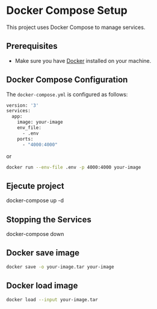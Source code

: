 # Docker Compose Setup

This project uses Docker Compose to manage services.

## Prerequisites

- Make sure you have [Docker](https://www.docker.com/get-started) installed on your machine.

## Docker Compose Configuration

The `docker-compose.yml` is configured as follows:

```bash
version: '3'
services:
  app:
    image: your-image
    env_file:
      - .env
    ports:
      - "4000:4000"
```

or

```bash
docker run --env-file .env -p 4000:4000 your-image
```

## Ejecute project

docker-compose up -d

## Stopping the Services

docker-compose down

## Docker save image

```bash
docker save -o your-image.tar your-image
```

## Docker load image

```bash
docker load --input your-image.tar
```

